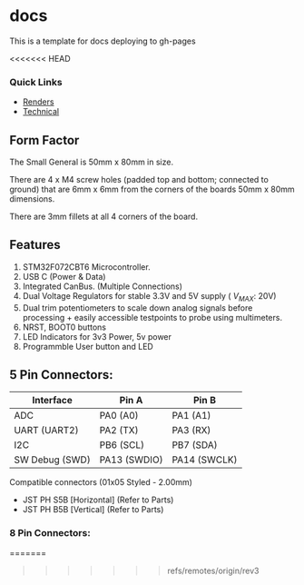# docs

This is a template for docs deploying to gh-pages

<<<<<<< HEAD
### Quick Links

- [Renders](./Renders.md "Renders")
- [Technical](./Technical.md "Technical")

## Form Factor

The Small General is 50mm x 80mm in size.

There are 4 x M4 screw holes (padded top and bottom; connected to ground) that are 6mm x 6mm from the corners of the boards 50mm x 80mm dimensions.

There are 3mm fillets at all 4 corners of the board.

## Features

1. STM32F072CBT6 Microcontroller.
2. USB C (Power & Data)
3. Integrated CanBus. (Multiple Connections)
4. Dual Voltage Regulators for stable 3.3V and 5V supply ( $V_{MAX}$: 20V)
5. Dual trim potentiometers to scale down analog signals before processing + easily accessible testpoints to probe using multimeters.
6. NRST, BOOT0 buttons
7. LED Indicators for 3v3 Power, 5v power
8. Programmble User button and LED

## 5 Pin Connectors:

| Interface      | Pin A        | Pin B        |
| -------------- | ------------ | ------------ |
| ADC            | PA0 (A0)     | PA1 (A1)     |
| UART (UART2)   | PA2 (TX)     | PA3 (RX)     |
| I2C            | PB6 (SCL)    | PB7 (SDA)    |
| SW Debug (SWD) | PA13 (SWDIO) | PA14 (SWCLK) |

Compatible connectors (01x05 Styled - 2.00mm)

- JST PH S5B [Horizontal] (Refer to Parts)
- JST PH B5B [Vertical] (Refer to Parts)

### 8 Pin Connectors:
=======
>>>>>>> refs/remotes/origin/rev3
